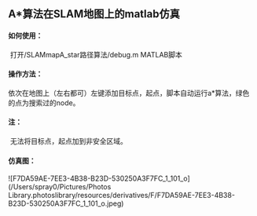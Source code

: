## A*算法在SLAM地图上的matlab仿真

#### 如何使用：

​	打开/SLAMmapA_star路径算法/debug.m  MATLAB脚本

#### 操作方法：	

​	依次在地图上（左右都可）左键添加目标点，起点，脚本自动运行a*算法，绿色的点为搜索过的node。

#### 注：

​	无法将目标点，起点加到非安全区域。

#### 仿真图：

![F7DA59AE-7EE3-4B38-B23D-530250A3F7FC_1_101_o](/Users/spray0/Pictures/Photos Library.photoslibrary/resources/derivatives/F/F7DA59AE-7EE3-4B38-B23D-530250A3F7FC_1_101_o.jpeg)